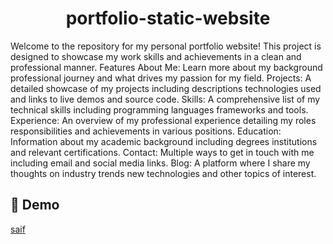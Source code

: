 <h1 align="center" id="title">portfolio-static-website</h1>

<p id="description">Welcome to the repository for my personal portfolio website! This project is designed to showcase my work skills and achievements in a clean and professional manner. Features About Me: Learn more about my background professional journey and what drives my passion for my field. Projects: A detailed showcase of my projects including descriptions technologies used and links to live demos and source code. Skills: A comprehensive list of my technical skills including programming languages frameworks and tools. Experience: An overview of my professional experience detailing my roles responsibilities and achievements in various positions. Education: Information about my academic background including degrees institutions and relevant certifications. Contact: Multiple ways to get in touch with me including email and social media links. Blog: A platform where I share my thoughts on industry trends new technologies and other topics of interest.</p>

<h2>🚀 Demo</h2>

<a href="saifulislaam.000webhostapp.com">saif</a>
